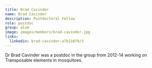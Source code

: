 ```yaml
---
title: Brad Cavinder
name: Brad Cavinder
description: Postdoctoral Fellow
role: postdoc
group: alum
image: images/members/brad-cavinder.jpg
links:
  linkedin: brad-cavinder-a7b21079/3
---
```


Dr Brad Cavinder was a postdoc in the group from 2012-14 working on Transposable elements in mosquitoes.
